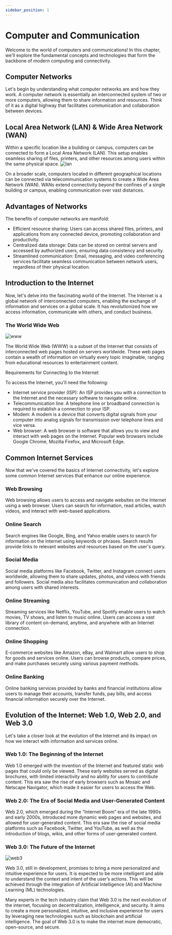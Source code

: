 ```yaml
---
sidebar_position: 1
---
```

# Computer and Communication

Welcome to the world of computers and communications! In this chapter, we'll explore the fundamental concepts and technologies that form the backbone of modern computing and connectivity.

## Computer Networks

Let's begin by understanding what computer networks are and how they work. A computer network is essentially an interconnected system of two or more computers, allowing them to share information and resources. Think of it as a digital highway that facilitates communication and collaboration between devices.

## Local Area Network (LAN) & Wide Area Network (WAN)

Within a specific location like a building or campus, computers can be connected to form a Local Area Network (LAN). This setup enables seamless sharing of files, printers, and other resources among users within the same physical space.
![lan](../../../static/img/img8.jpg)

On a broader scale, computers located in different geographical locations can be connected via telecommunication systems to create a Wide Area Network (WAN). WANs extend connectivity beyond the confines of a single building or campus, enabling communication over vast distances.

## Advantages of Networks

The benefits of computer networks are manifold:

- Efficient resource sharing: Users can access shared files, printers, and applications from any connected device, promoting collaboration and productivity.
- Centralized data storage: Data can be stored on central servers and accessed by authorized users, ensuring data consistency and security.
- Streamlined communication: Email, messaging, and video conferencing services facilitate seamless communication between network users, regardless of their physical location.

## Introduction to the Internet

Now, let's delve into the fascinating world of the Internet. The Internet is a global network of interconnected computers, enabling the exchange of information and services on a global scale. It has revolutionized how we access information, communicate with others, and conduct business.

### The World Wide Web

![www](../../../static/img/img6.png)

The World Wide Web (WWW) is a subset of the Internet that consists of interconnected web pages hosted on servers worldwide. These web pages contain a wealth of information on virtually every topic imaginable, ranging from educational resources to entertainment content.

Requirements for Connecting to the Internet

To access the Internet, you'll need the following:

- Internet service provider (ISP): An ISP provides you with a connection to the Internet and the necessary software to navigate online.
- Telecommunication line: A telephone line or broadband connection is required to establish a connection to your ISP.
- Modem: A modem is a device that converts digital signals from your computer into analog signals for transmission over telephone lines and vice versa.
- Web browser: A web browser is software that allows you to view and interact with web pages on the Internet. Popular web browsers include Google Chrome, Mozilla Firefox, and Microsoft Edge.

## Common Internet Services

Now that we've covered the basics of Internet connectivity, let's explore some common Internet services that enhance our online experience.

### Web Browsing

Web browsing allows users to access and navigate websites on the Internet using a web browser. Users can search for information, read articles, watch videos, and interact with web-based applications.

### Online Search

Search engines like Google, Bing, and Yahoo enable users to search for information on the Internet using keywords or phrases. Search results provide links to relevant websites and resources based on the user's query.

### Social Media

Social media platforms like Facebook, Twitter, and Instagram connect users worldwide, allowing them to share updates, photos, and videos with friends and followers. Social media also facilitates communication and collaboration among users with shared interests.

### Online Streaming

Streaming services like Netflix, YouTube, and Spotify enable users to watch movies, TV shows, and listen to music online. Users can access a vast library of content on-demand, anytime, and anywhere with an Internet connection.

### Online Shopping

E-commerce websites like Amazon, eBay, and Walmart allow users to shop for goods and services online. Users can browse products, compare prices, and make purchases securely using various payment methods.

### Online Banking

Online banking services provided by banks and financial institutions allow users to manage their accounts, transfer funds, pay bills, and access financial information securely over the Internet.

## Evolution of the Internet: Web 1.0, Web 2.0, and Web 3.0

Let's take a closer look at the evolution of the Internet and its impact on how we interact with information and services online.

### Web 1.0: The Beginning of the Internet

Web 1.0 emerged with the invention of the Internet and featured static web pages that could only be viewed. These early websites served as digital brochures, with limited interactivity and no ability for users to contribute content. This era saw the rise of early browsers such as Mosaic and Netscape Navigator, which made it easier for users to access the Web.

### Web 2.0: The Era of Social Media and User-Generated Content

Web 2.0, which emerged during the “Internet Boom” era of the late 1990s and early 2000s, introduced more dynamic web pages and websites, and allowed for user-generated content. This era saw the rise of social media platforms such as Facebook, Twitter, and YouTube, as well as the introduction of blogs, wikis, and other forms of user-generated content.

### Web 3.0: The Future of the Internet

![web3](../../../static/img/img9.jpeg)

Web 3.0, still in development, promises to bring a more personalized and intuitive experience for users. It is expected to be more intelligent and able to understand the context and intent of the user’s actions. This will be achieved through the integration of Artificial Intelligence (AI) and Machine Learning (ML) technologies.

Many experts in the tech industry claim that Web 3.0 is the next evolution of the internet, focusing on decentralization, intelligence, and security. It aims to create a more personalized, intuitive, and inclusive experience for users by leveraging new technologies such as blockchain and artificial intelligence. The goal of Web 3.0 is to make the internet more democratic, open-source, and secure.
